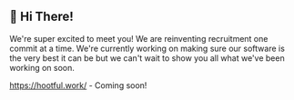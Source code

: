 ## 🦉 Hi There!
We're super excited to meet you! We are reinventing recruitment one commit at a time. We're currently working on making sure our software is the very best it can be but we can't wait to show you all what we've been working on soon.

https://hootful.work/ - Coming soon!
